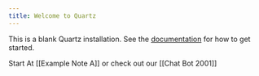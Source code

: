 ```yaml
---
title: Welcome to Quartz
---
```


This is a blank Quartz installation.
See the [documentation](https://quartz.jzhao.xyz) for how to get started.

Start At [[Example Note A]] or check out our [[Chat Bot 2001]]